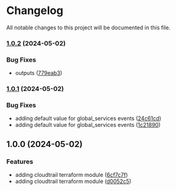 # Changelog

All notable changes to this project will be documented in this file.

### [1.0.2](https://github.com/axetrading/terraform-aws-cloudtrail/compare/v1.0.1...v1.0.2) (2024-05-02)


### Bug Fixes

* outputs ([779eab3](https://github.com/axetrading/terraform-aws-cloudtrail/commit/779eab34d1cb31234330b9cf980ec4da2e14ad77))

### [1.0.1](https://github.com/axetrading/terraform-aws-cloudtrail/compare/v1.0.0...v1.0.1) (2024-05-02)


### Bug Fixes

* adding default value for global_services events ([24c61cd](https://github.com/axetrading/terraform-aws-cloudtrail/commit/24c61cdcaae585c13949132cef82c7adf6bb2ab9))
* adding default value for global_services events ([1c21890](https://github.com/axetrading/terraform-aws-cloudtrail/commit/1c21890654d4952799b8c3900d86bd24e89b3a9e))

## 1.0.0 (2024-05-02)


### Features

* adding cloudtrail terraform module ([6cf7c7f](https://github.com/axetrading/terraform-aws-cloudtrail/commit/6cf7c7f2bafa920c08620d0482be331e5b63d74e))
* adding cloudtrail terraform module ([d0052c5](https://github.com/axetrading/terraform-aws-cloudtrail/commit/d0052c56ffe0d95aaaadade96cb1ca0f84189ecc))
